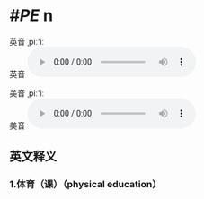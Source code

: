 # ***\#PE*** n
英音 ˌpiː'iː  
英音
<audio src="./media/PE1_AAC.aac" controls="controls"></audio>

美音 ˌpiː'iː  
美音
<audio src="./media/PE2_AAC.aac" controls="controls"></audio>



  

英文释义
---
### 1.**体育（课）（physical education）**  


